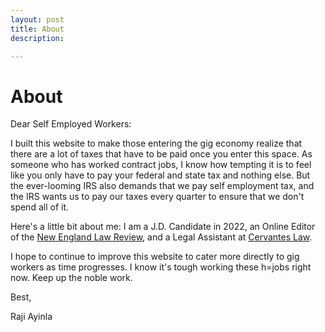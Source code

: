 ```yaml
---
layout: post
title: About 
description: 

---
```


About
===========


Dear Self Employed Workers:

I built this website to make those entering the gig economy realize that there are a lot of taxes that have to be paid once you enter this space. As someone who has worked contract jobs, I know how tempting it is to feel like you only have to pay your federal and state tax and nothing else. But the ever-looming IRS also demands that we pay self employment tax, and the IRS wants us to pay our taxes every quarter to ensure that we don't spend all of it. 

Here's a little bit about me: I am a J.D. Candidate in 2022, an Online Editor of the [New England Law Review](https://www.newenglrev.com/), and a Legal Assistant at [Cervantes Law](http://ccervanteslaw.com/). 

I hope to continue to improve this website to cater more directly to gig workers as time progresses. I know it's tough working these h=jobs right now. Keep up the noble work.

Best,

Raji Ayinla
